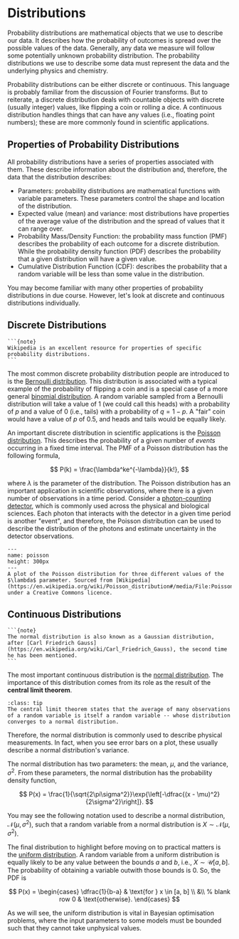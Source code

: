 # Distributions

Probability distributions are mathematical objects that we use to describe our data. 
It describes how the probability of outcomes is spread over the possible values of the data. 
Generally, any data we measure will follow some potentially unknown probability distribution. 
The probability distributions we use to describe some data must represent the data and the underlying physics and chemistry. 

Probability distributions can be either discrete or continuous. 
This language is probably familiar from the discussion of Fourier transforms. 
But to reiterate, a discrete distribution deals with countable objects with discrete (usually integer) values, like flipping a coin or rolling a dice. 
A continuous distribution handles things that can have any values (i.e., floating point numbers); these are more commonly found in scientific applications. 

## Properties of Probability Distributions

All probability distributions have a series of properties associated with them. 
These describe information about the distribution and, therefore, the data that the distribution describes: 
- Parameters: probability distributions are mathematical functions with variable parameters. These parameters control the shape and location of the distribution. 
- Expected value (mean) and variance: most distributions have properties of the average value of the distribution and the spread of values that it can range over. 
- Probability Mass/Density Function: the probability mass function (PMF) describes the probability of each outcome for a discrete distribution. While the probability density function (PDF) describes the probability that a given distribution will have a given value. 
- Cumulative Distribution Function (CDF): describes the probability that a random variable will be less than some value in the distribution. 

You may become familiar with many other properties of probability distributions in due course. 
However, let's look at discrete and continuous distributions individually. 

## Discrete Distributions

````{margin}
```{note}
Wikipedia is an excellent resource for properties of specific probability distributions. 
```
````
The most common discrete probability distribution people are introduced to is the [Bernoulli distribution](https://en.wikipedia.org/wiki/Bernoulli_distribution).
This distribution is associated with a typical example of the probability of flipping a coin and is a special case of a more general [binomial distribution](https://en.wikipedia.org/wiki/Binomial_distribution).
A random variable sampled from a Bernoulli distribution will take a value of 1 (we could call this heads) with a probability of $p$ and a value of 0 (i.e., tails) with a probability of $q = 1- p$. 
A "fair" coin would have a value of $p$ of 0.5, and heads and tails would be equally likely.

An important discrete distribution in scientific applications is the [Poisson distribution](https://en.wikipedia.org/wiki/Poisson_distribution). 
This describes the probability of a given number of *events* occurring in a fixed time interval. 
The PMF of a Poisson distribution has the following formula, 

$$
P(k) = \frac{\lambda^ke^{-\lambda}}{k!},
$$ 

where $\lambda$ is the parameter of the distribution.
The Poisson distribution has an important application in scientific observations, where there is a given number of observations in a time period. 
Consider a [photon-counting detector](https://en.wikipedia.org/wiki/Photon_counting), which is commonly used across the physical and biological sciences.
Each photon that interacts with the detector in a given time period is another "event", and therefore, the Poisson distribution can be used to describe the distribution of the photons and estimate uncertainty in the detector observations. 

```{figure} https://upload.wikimedia.org/wikipedia/commons/1/16/Poisson_pmf.svg
---
name: poisson
height: 300px
---
A plot of the Poisson distribution for three different values of the $\lambda$ parameter. Sourced from [Wikipedia](https://en.wikipedia.org/wiki/Poisson_distribution#/media/File:Poisson_pmf.svg) under a Creative Commons licence. 
```

## Continuous Distributions

````{margin}
```{note}
The normal distribution is also known as a Gaussian distribution, after [Carl Friedrich Gauss](https://en.wikipedia.org/wiki/Carl_Friedrich_Gauss), the second time he has been mentioned.
```
````
The most important continuous distribution is the [normal distribution](https://en.wikipedia.org/wiki/Normal_distribution). 
The importance of this distribution comes from its role as the result of the **central limit theorem**. 
```{admonition} Central Limit Theorem
:class: tip 
The central limit theorem states that the average of many observations of a random variable is itself a random variable -- whose distribution converges to a normal distribution. 
```
Therefore, the normal distribution is commonly used to describe physical measurements. 
In fact, when you see error bars on a plot, these usually describe a normal distribution's variance. 

The normal distribution has two parameters: the mean, $\mu$, and the variance, $\sigma^2$.
From these parameters, the normal distribution has the probability density function, 

$$
P(x) = \frac{1}{\sqrt{2\pi\sigma^2}}\exp{\left[-\dfrac{(x - \mu)^2}{2\sigma^2}\right]}.
$$

You may see the following notation used to describe a normal distribution, $\mathcal{N}(\mu, \sigma^2)$, such that a random variable from a normal distribution is $X \sim \mathcal{N}(\mu, \sigma^2)$.

The final distribution to highlight before moving on to practical matters is the [uniform distribution](https://en.wikipedia.org/wiki/Continuous_uniform_distribution). 
A random variable from a uniform distribution is equally likely to be any value between the bounds $a$ and $b$, i.e., $X \sim \mathcal{U}[a, b]$. 
The probability of obtaining a variable outwith those bounds is 0. 
So, the PDF is 

$$
P(x) = \begin{cases} 
    \dfrac{1}{b-a} & \text{for } x \in [a, b] \\
    &\\  % blank row
    0 & \text{otherwise}.
\end{cases}
$$

As we will see, the uniform distribution is vital in Bayesian optimisation problems, where the input parameters to some models must be bounded such that they cannot take unphysical values. 


